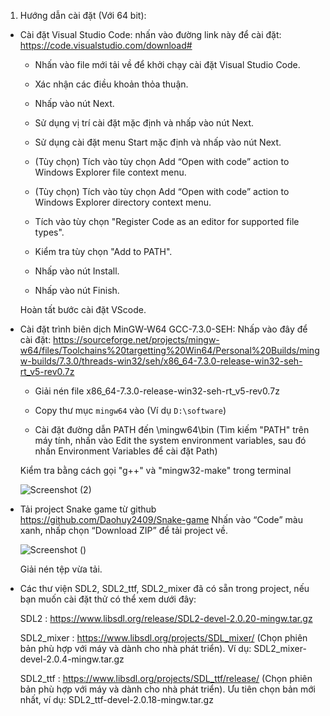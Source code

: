 
1. Hướng dẫn cài đặt (Với 64 bit):
- Cài đặt Visual Studio Code: nhấn vào đường link này để cài đặt:
      https://code.visualstudio.com/download#
      
     + Nhấn vào file mới tải về để khởi chạy cài đặt Visual Studio Code.
      
     + Xác nhận các điều khoản thỏa thuận.
      
     + Nhấp vào nút Next.
      
     + Sử dụng vị trí cài đặt mặc định và nhấp vào nút Next.
      
     + Sử dụng cài đặt menu Start mặc định và nhấp vào nút Next.
      
     + (Tùy chọn) Tích vào tùy chọn Add “Open with code” action to Windows Explorer file context menu.
      
     + (Tùy chọn) Tích vào tùy chọn Add “Open with code” action to Windows Explorer directory context menu.
      
     + Tích vào tùy chọn "Register Code as an editor for supported file types".
      
     + Kiểm tra tùy chọn "Add to PATH".
      
     + Nhấp vào nút Install.
      
     + Nhấp vào nút Finish.
      
     Hoàn tất bước cài đặt VScode.
      
- Cài đặt trình biên dịch MinGW-W64 GCC-7.3.0-SEH: Nhấp vào đây để cài đặt: https://sourceforge.net/projects/mingw-w64/files/Toolchains%20targetting%20Win64/Personal%20Builds/mingw-builds/7.3.0/threads-win32/seh/x86_64-7.3.0-release-win32-seh-rt_v5-rev0.7z

     + Giải nén file x86_64-7.3.0-release-win32-seh-rt_v5-rev0.7z
      
     + Copy thư mục `mingw64` vào <ROOTDIR> (Ví dụ `D:\software`)
      
     + Cài đặt đường dẫn PATH đến <ROOTDIR>\mingw64\bin
     (Tìm kiếm "PATH" trên máy tính, nhấn vào Edit the system environment variables, sau đó nhấn Environment Variables để cài đặt Path)
      
     Kiểm tra bằng cách gọi "g++" và "mingw32-make" trong terminal
      
    ![Screenshot (2)](https://user-images.githubusercontent.com/100114549/170839925-00133e66-5ac6-4b35-b9b9-e56c4856300f.png)

- Tải project Snake game từ github https://github.com/Daohuy2409/Snake-game
      Nhấn vào “Code” màu xanh, nhấp chọn “Download ZIP” để tải project về.
      
    ![Screenshot ()](https://user-images.githubusercontent.com/100114549/170840209-f8388163-d5f9-443f-9a6f-b9135a83349b.png)
      
     Giải nén tệp vừa tải.
- Các thư viện SDL2, SDL2_ttf, SDL2_mixer đã có sẵn trong project, nếu bạn muốn cài đặt thử có thể xem dưới đây:
      
     SDL2 : https://www.libsdl.org/release/SDL2-devel-2.0.20-mingw.tar.gz
      
     SDL2_mixer : https://www.libsdl.org/projects/SDL_mixer/ (Chọn phiên bản phù hợp với máy và dành cho nhà phát triển). Ví dụ: SDL2_mixer-devel-2.0.4-mingw.tar.gz
      
     SDL2_ttf : https://www.libsdl.org/projects/SDL_ttf/release/ (Chọn phiên bản phù hợp với máy và dành cho nhà phát triển). Ưu tiên chọn bản mới nhất, ví dụ: SDL2_ttf-devel-2.0.18-mingw.tar.gz
